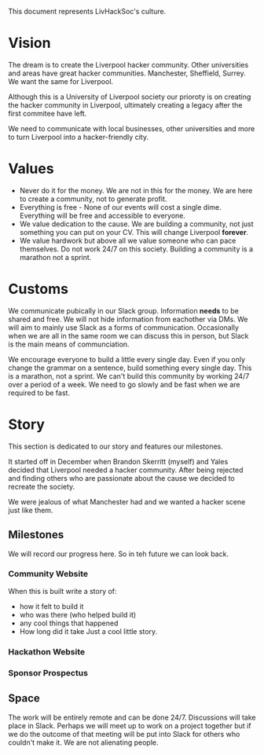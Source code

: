This document represents LivHackSoc's culture.

# Vision

The dream is to create the Liverpool hacker community. Other universities and areas have great hacker communities. Manchester, Sheffield, Surrey.
We want the same for Liverpool.

Although this is a University of Liverpool society our prioroty is on creating the hacker community in Liverpool, ultimately
creating a legacy after the first commitee have left.

We need to communicate with local businesses, other universities and more to turn Liverpool into a hacker-friendly city.

# Values

* Never do it for the money. We are not in this for the money. We are here to create a community, not to generate profit.
* Everything is free - None of our events will cost a single dime. Everything will be free and accessible to everyone.
* We value dedication to the cause. We are building a community, not just something you can put on your CV. This will change Liverpool **forever**.
* We value hardwork but above all we value someone who can pace themselves. Do not work 24/7 on this society. Building a community is a marathon not a sprint.

# Customs

We communicate pubically in our Slack group. Information **needs** to be shared and free. We will not hide information from eachother via DMs.
We will aim to mainly use Slack as a forms of communication. Occasionally when we are all in the same room we can discuss this in person, but Slack is the main means of communciation.

We encourage everyone to build a little every single day. Even if you only change the grammar on a sentence, build something every single day. 
This is a marathon, not a sprint. We can't build this community by working 24/7 over a period of a week. We need to go slowly and be fast when we are required to be fast.

# Story

This section is dedicated to our story and features our milestones.

It started off in December when Brandon Skerritt (myself) and Yales decided that Liverpool needed a hacker community. After being rejected and finding others
who are passionate about the cause we decided to recreate the society.

We were jealous of what Manchester had and we wanted a hacker scene just like them.

## Milestones

We will record our progress here. So in teh future we can look back.

### Community Website
When this is built write a story of:
- how it felt to build it
- who was there (who helped build it)
- any cool things that happened
- How long did it take
Just a cool little story.

### Hackathon Website

### Sponsor Prospectus

## Space

The work will be entirely remote and can be done 24/7. Discussions will take place in Slack. Perhaps we will meet up to work on a project together
but if we do the outcome of that meeting will be put into Slack for others who couldn't make it. We are not alienating people.

